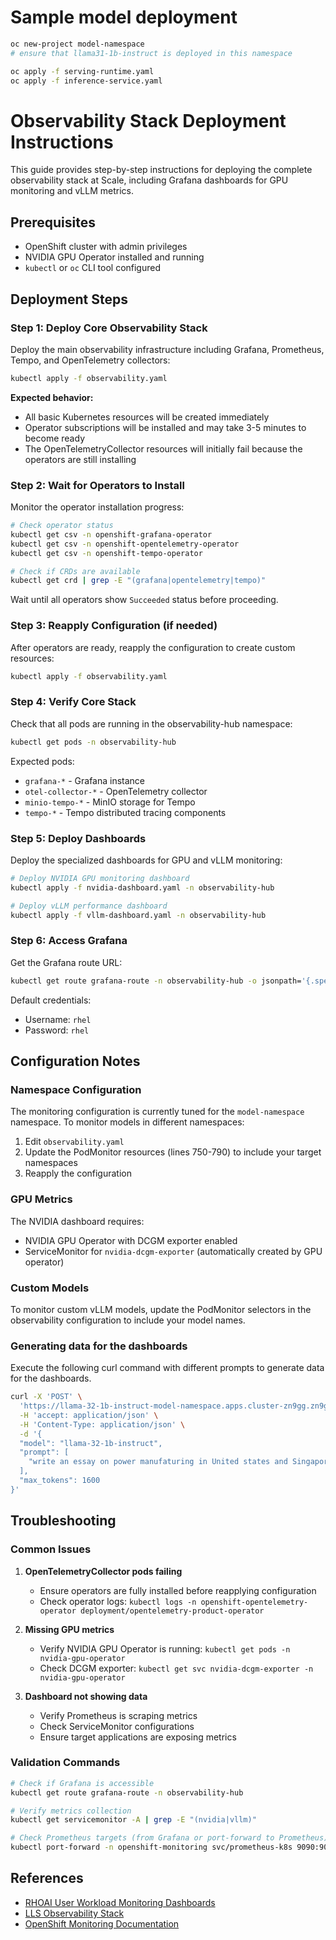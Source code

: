 # Sample model deployment

```bash
oc new-project model-namespace
# ensure that llama31-1b-instruct is deployed in this namespace

oc apply -f serving-runtime.yaml
oc apply -f inference-service.yaml
```

# Observability Stack Deployment Instructions

This guide provides step-by-step instructions for deploying the complete observability stack at Scale, including Grafana dashboards for GPU monitoring and vLLM metrics.

## Prerequisites

- OpenShift cluster with admin privileges
- NVIDIA GPU Operator installed and running
- `kubectl` or `oc` CLI tool configured

## Deployment Steps

### Step 1: Deploy Core Observability Stack

Deploy the main observability infrastructure including Grafana, Prometheus, Tempo, and OpenTelemetry collectors:

```bash
kubectl apply -f observability.yaml
```

**Expected behavior:**
- All basic Kubernetes resources will be created immediately
- Operator subscriptions will be installed and may take 3-5 minutes to become ready
- The OpenTelemetryCollector resources will initially fail because the operators are still installing

### Step 2: Wait for Operators to Install

Monitor the operator installation progress:

```bash
# Check operator status
kubectl get csv -n openshift-grafana-operator
kubectl get csv -n openshift-opentelemetry-operator
kubectl get csv -n openshift-tempo-operator

# Check if CRDs are available
kubectl get crd | grep -E "(grafana|opentelemetry|tempo)"
```

Wait until all operators show `Succeeded` status before proceeding.

### Step 3: Reapply Configuration (if needed)

After operators are ready, reapply the configuration to create custom resources:

```bash
kubectl apply -f observability.yaml 
```

### Step 4: Verify Core Stack

Check that all pods are running in the observability-hub namespace:

```bash
kubectl get pods -n observability-hub
```

Expected pods:
- `grafana-*` - Grafana instance
- `otel-collector-*` - OpenTelemetry collector
- `minio-tempo-*` - MinIO storage for Tempo
- `tempo-*` - Tempo distributed tracing components

### Step 5: Deploy Dashboards

Deploy the specialized dashboards for GPU and vLLM monitoring:

```bash
# Deploy NVIDIA GPU monitoring dashboard
kubectl apply -f nvidia-dashboard.yaml -n observability-hub

# Deploy vLLM performance dashboard
kubectl apply -f vllm-dashboard.yaml -n observability-hub
```

### Step 6: Access Grafana

Get the Grafana route URL:

```bash
kubectl get route grafana-route -n observability-hub -o jsonpath='{.spec.host}'
```

Default credentials:
- Username: `rhel`
- Password: `rhel`

## Configuration Notes

### Namespace Configuration

The monitoring configuration is currently tuned for the `model-namespace` namespace. To monitor models in different namespaces:

1. Edit `observability.yaml`
2. Update the PodMonitor resources (lines 750-790) to include your target namespaces
3. Reapply the configuration

### GPU Metrics

The NVIDIA dashboard requires:
- NVIDIA GPU Operator with DCGM exporter enabled
- ServiceMonitor for `nvidia-dcgm-exporter` (automatically created by GPU operator)

### Custom Models

To monitor custom vLLM models, update the PodMonitor selectors in the observability configuration to include your model names.

### Generating data for the dashboards

Execute the following curl command with different prompts to generate data for the dashboards.

```bash
curl -X 'POST' \
  'https://llama-32-1b-instruct-model-namespace.apps.cluster-zn9gg.zn9gg.sandbox1967.opentlc.com/v1/completions' \
  -H 'accept: application/json' \
  -H 'Content-Type: application/json' \
  -d '{
  "model": "llama-32-1b-instruct",
  "prompt": [
    "write an essay on power manufaturing in United states and Singapore?"
  ],
  "max_tokens": 1600
}'
```

## Troubleshooting

### Common Issues

1. **OpenTelemetryCollector pods failing**
   - Ensure operators are fully installed before reapplying configuration
   - Check operator logs: `kubectl logs -n openshift-opentelemetry-operator deployment/opentelemetry-product-operator`

2. **Missing GPU metrics**
   - Verify NVIDIA GPU Operator is running: `kubectl get pods -n nvidia-gpu-operator`
   - Check DCGM exporter: `kubectl get svc nvidia-dcgm-exporter -n nvidia-gpu-operator`

3. **Dashboard not showing data**
   - Verify Prometheus is scraping metrics
   - Check ServiceMonitor configurations
   - Ensure target applications are exposing metrics

### Validation Commands

```bash
# Check if Grafana is accessible
kubectl get route grafana-route -n observability-hub

# Verify metrics collection
kubectl get servicemonitor -A | grep -E "(nvidia|vllm)"

# Check Prometheus targets (from Grafana or port-forward to Prometheus)
kubectl port-forward -n openshift-monitoring svc/prometheus-k8s 9090:9090
```

## References

- [RHOAI User Workload Monitoring Dashboards](https://github.com/rh-aiservices-bu/rhoai-uwm/tree/main)
- [LLS Observability Stack](https://github.com/rh-ai-kickstart/lls-observability)
- [OpenShift Monitoring Documentation](https://docs.openshift.com/container-platform/latest/monitoring/index.html)
